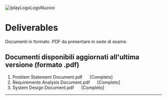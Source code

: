 ![iplayLogoLogoNuovoi](https://user-images.githubusercontent.com/43319612/204019581-3ce16f8e-632d-4254-bcf9-40a1467a6059.png)

# Deliverables
 Documenti in formato .PDF da presentare in sede di esame. 

## Documenti disponibili aggiornati all'ultima versione (formato .pdf)
1. Problem Statement Document.pdf&nbsp;&nbsp;&nbsp;&nbsp;&nbsp;&nbsp;[Completo]
2. Requirements Analysis Document.pdf&nbsp;&nbsp;&nbsp;&nbsp;&nbsp;&nbsp;[Completo]
3. System Design Document.pdf&nbsp;&nbsp;&nbsp;&nbsp;&nbsp;&nbsp;[Completo]
--------------
